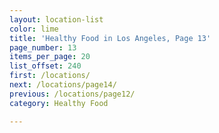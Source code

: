 ```yaml
---
layout: location-list
color: lime
title: 'Healthy Food in Los Angeles, Page 13'
page_number: 13
items_per_page: 20
list_offset: 240
first: /locations/
next: /locations/page14/
previous: /locations/page12/
category: Healthy Food

---
```

